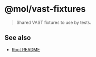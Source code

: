 # @mol/vast-fixtures

> Shared VAST fixtures to use by tests.

## See also
* [Root README](../../README.md)